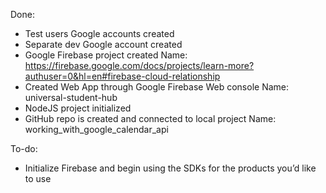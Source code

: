 Done:
- Test users Google accounts created
- Separate dev Google account created
- Google Firebase project created 
  Name: 
  https://firebase.google.com/docs/projects/learn-more?authuser=0&hl=en#firebase-cloud-relationship
- Created Web App through Google Firebase Web console
  Name: universal-student-hub
- NodeJS project initialized
- GitHub repo is created and connected to local project
  Name: working_with_google_calendar_api 

To-do:

- Initialize Firebase and begin using the SDKs for the products you’d like to use